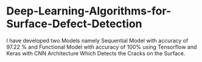 # Deep-Learning-Algorithms-for-Surface-Defect-Detection
I have developed two Models namely Sequential Model with accuracy of  97.22 % and Functional Model with accuracy of 100% using Tensorflow and Keras with CNN Architecture Which Detects the Cracks on the Surface.
